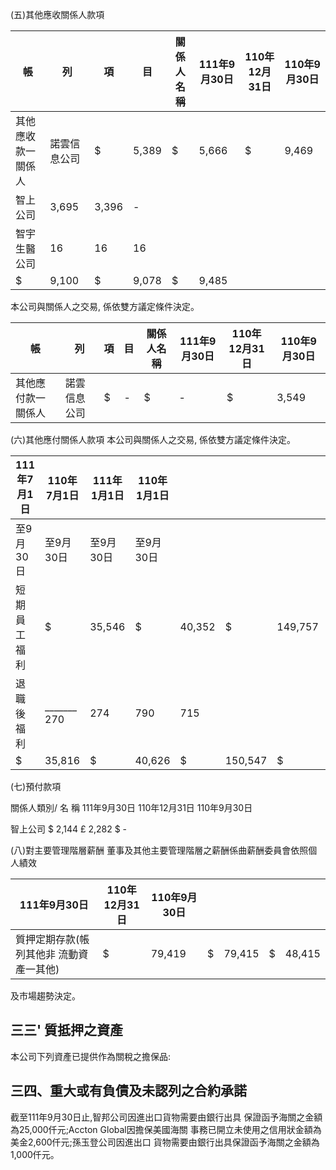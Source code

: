 (五)其他應收關係人款項

| 帳                 | 列           | 項    | 目    | 關係人名稱   | 111年9月30日   | 110年12月31日   | 110年9月30日   |
|--------------------|--------------|-------|-------|--------------|----------------|-----------------|----------------|
| 其他應收款一關係人 | 諾雲信息公司 | $     | 5,389 | $            | 5,666          | $               | 9,469          |
| 智上公司           | 3,695        | 3,396 | -     |              |                |                 |                |
| 智宇生醫公司       | 16           | 16    | 16    |              |                |                 |                |
| $                  | 9,100        | $     | 9,078 | $            | 9,485          |                 |                |

本公司與關係人之交易, 係依雙方議定條件決定。

| 帳                 | 列           | 項   | 目   | 關係人名稱   | 111年9月30日   | 110年12月31日   | 110年9月30日   |
|--------------------|--------------|------|------|--------------|----------------|-----------------|----------------|
| 其他應付款一關係人 | 諾雲信息公司 | $    | -    | $            | -              | $               | 3,549          |

(六)其他應付關係人款項 本公司與關係人之交易, 係依雙方議定條件決定。

| 111年7月1日   | 110年7月1日   | 111年1月1日   | 110年1月1日   |        |         |         |         |         |
|---------------|---------------|---------------|---------------|--------|---------|---------|---------|---------|
| 至9月30日     | 至9月30日     | 至9月30日     | 至9月30日     |        |         |         |         |         |
| 短期員工福利  | $             | 35,546        | $             | 40,352 | $       | 149,757 | $       | 133,731 |
| 退職後福利    | _______ 270   | 274           | 790           | 715    |         |         |         |         |
| $             | 35,816        | $             | 40,626        | $      | 150,547 | $       | 134,446 |         |

(七)預付款項

關係人類別/ 名 稱 111年9月30日 110年12月31日 110年9月30日

智上公司 $ 2,144 £ 2,282 $ -

(八)對主要管理階層薪酬 董事及其他主要管理階層之薪酬係曲薪酬委員會依照個人績效

| 111年9月30日                              | 110年12月31日   | 110年9月30日   |    |        |    |        |
|-------------------------------------------|-----------------|----------------|----|--------|----|--------|
| 質押定期存款(帳列其他非 流動資產一其他) | $               | 79,419         | $  | 79,415 | $  | 48,415 |

及市場趨勢決定。

## 三三' 質抵押之資產

本公司下列資產已提供作為關稅之擔保品:

## 三四、重大或有負債及未認列之合約承諾

截至111年9月30日止,智邦公司因進出口貨物需要由銀行出具 保證函予海關之金額為25,000仟元;Accton Global因擔保美國海關 事務已開立未使用之信用狀金額為美金2,600仟元;孫玉登公司因進出口 貨物需要由銀行出具保證函予海關之金額為1,000仟元。